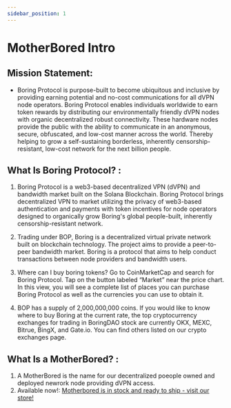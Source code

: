 ```yaml
---
sidebar_position: 1
---
```


# MotherBored Intro

## Mission Statement: 

- Boring Protocol is purpose-built to become ubiquitous and inclusive by providing earning potential and no-cost communications for all dVPN node operators. Boring Protocol enables individuals worldwide to earn token rewards by distributing our environmentally friendly dVPN nodes with organic decentralized robust connectivity. These hardware nodes provide the public with the ability to communicate in an anonymous, secure, obfuscated, and low-cost manner across the world. Thereby helping to grow a self-sustaining borderless, inherently censorship-resistant, low-cost network for the next billion people.


## What Is Boring Protocol? :

1. Boring Protocol is a web3-based decentralized VPN (dVPN) and bandwidth market built on the Solana Blockchain. Boring Protocol brings decentralized VPN to market utilizing the privacy of web3-based authentication and payments with token incentives for node operators designed to organically grow Boring's global people-built, inherently censorship-resistant network.
 
2. Trading under BOP, Boring is a decentralized virtual private network built on blockchain technology. The project aims to provide a peer-to-peer bandwidth market. Boring is a protocol that aims to help conduct transactions between node providers and bandwidth users.

3. Where can I buy boring tokens?
Go to CoinMarketCap and search for Boring Protocol. Tap on the button labeled “Market” near the price chart. In this view, you will see a complete list of places you can purchase Boring Protocol as well as the currencies you can use to obtain it.
4. BOP has a supply of 2,000,000,000 coins. If you would like to know where to buy Boring at the current rate, the top cryptocurrency exchanges for trading in BoringDAO stock are currently OKX, MEXC, Bitrue, BingX, and Gate.io. You can find others listed on our crypto exchanges page.


## What Is a MotherBored? : 

1. A MotherBored is the name for our decentralized poeople owned and deployed newrork node providing dVPN access.
2. Available now!: [Motherbored is in stock and ready to ship - visit our store! ](https://store.motherbored.limited/products/boring-protocol-mbv2) 